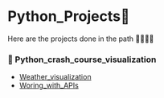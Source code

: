 # Python_Projects:rocket:
Here are the projects done in the path :triangular_flag_on_post::running::muscle::running:  
### :rainbow: Python_crash_course_visualization  
* [Weather_visualization](https://github.com/Edwardus666/Python_Projects/tree/main/Data_visualization)  
* [Woring_with_APIs](https://github.com/Edwardus666/Python_Projects/tree/main/Data_visualization/Working_with_APIs)  

